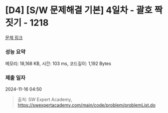 # [D4] [S/W 문제해결 기본] 4일차 - 괄호 짝짓기 - 1218 

[문제 링크](https://swexpertacademy.com/main/code/problem/problemDetail.do?contestProbId=AV14eWb6AAkCFAYD) 

### 성능 요약

메모리: 18,168 KB, 시간: 103 ms, 코드길이: 1,192 Bytes

### 제출 일자

2024-11-16 04:50



> 출처: SW Expert Academy, https://swexpertacademy.com/main/code/problem/problemList.do